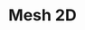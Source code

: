 ---
layout: demo
title: Mesh 2D
section: P6 Shape Grammar
order: 2
description: Proof of concept using a 2-d mesh to represent geometry.
---